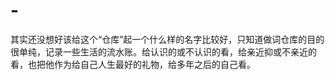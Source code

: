 # -
其实还没想好该给这个“仓库”起一个什么样的名字比较好，只知道做词仓库的目的很单纯，记录一些生活的流水账。给认识的或不认识的看，给亲近抑或不亲近的看，也把他作为给自己人生最好的礼物，给多年之后的自己看。
